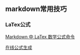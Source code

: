##  markdown常用技巧

### LaTex公式
[Markdown 中 LaTex 数学公式命令](https://www.jianshu.com/p/0ea47ae02262)

[在线公式生成](http://latex.91maths.com/)